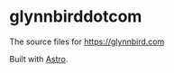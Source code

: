 # glynnbirddotcom

The source files for https://glynnbird.com

Built with [Astro](https://astro.build/).

